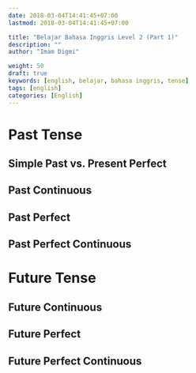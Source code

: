 ```yaml
---
date: 2018-03-04T14:41:45+07:00
lastmod: 2018-03-04T14:41:45+07:00

title: "Belajar Bahasa Inggris Level 2 (Part 1)"
description: ""
author: "Imam Digmi"

weight: 50
draft: true
keywords: [english, belajar, bahasa inggris, tense]
tags: [english]
categories: [English]
---
```

# Past Tense
## Simple Past vs. Present Perfect
## Past Continuous
## Past Perfect
## Past Perfect Continuous

# Future Tense
## Future Continuous
## Future Perfect
## Future Perfect Continuous
